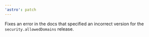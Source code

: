 ```yaml
---
'astro': patch
---
```


Fixes an error in the docs that specified an incorrect version for the `security.allowedDomains` release.

